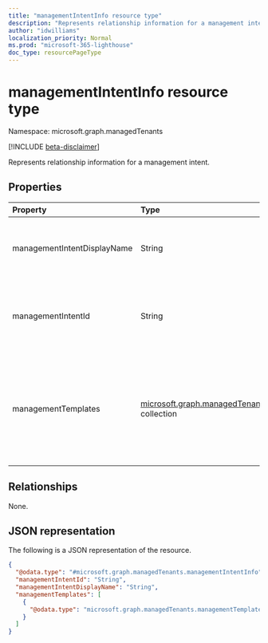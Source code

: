 ```yaml
---
title: "managementIntentInfo resource type"
description: "Represents relationship information for a management intent."
author: "idwilliams"
localization_priority: Normal
ms.prod: "microsoft-365-lighthouse"
doc_type: resourcePageType
---
```


# managementIntentInfo resource type

Namespace: microsoft.graph.managedTenants

[!INCLUDE [beta-disclaimer](../../includes/beta-disclaimer.md)]

Represents relationship information for a management intent.

## Properties
|Property|Type|Description|
|:---|:---|:---|
|managementIntentDisplayName|String|The display name for the management intent. Optional. Read-only.|
|managementIntentId|String|The identifier for the management intent. Required. Read-only.|
|managementTemplates|[microsoft.graph.managedTenants.managementTemplateDetailedInfo](../resources/managedtenants-managementtemplatedetailedinfo.md) collection|The collection of management template information associated with the management intent. Optional. Read-only.|

## Relationships
None.

## JSON representation
The following is a JSON representation of the resource.
<!-- {
  "blockType": "resource",
  "@odata.type": "microsoft.graph.managedTenants.managementIntentInfo"
}
-->
``` json
{
  "@odata.type": "#microsoft.graph.managedTenants.managementIntentInfo",
  "managementIntentId": "String",
  "managementIntentDisplayName": "String",
  "managementTemplates": [
    {
      "@odata.type": "microsoft.graph.managedTenants.managementTemplateDetailedInfo"
    }
  ]
}
```
